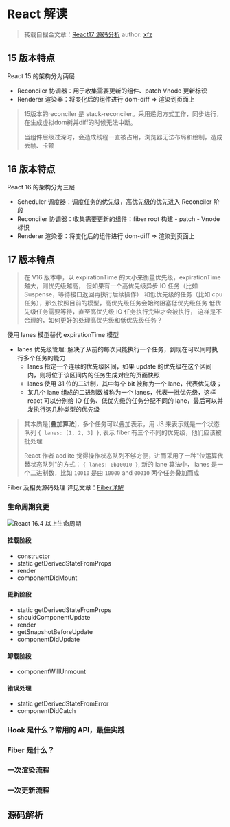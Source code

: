# React 解读

> 转载自掘金文章：[React17 源码分析](https://juejin.cn/post/6898635086657224717)
> author: [xfz](https://juejin.cn/user/1415826705485128)

## 15 版本特点

React 15 的架构分为两层

- Reconciler 协调器：用于收集需要更新的组件、patch Vnode 更新标识
- Renderer 渲染器：将变化后的组件进行 dom-diff => 渲染到页面上

> 15版本的reconciler 是 stack-reconciler。采用递归方式工作，同步进行，在生成虚拟dom树并diff的时候无法中断。
>
> 当组件层级过深时，会造成线程一直被占用，浏览器无法布局和绘制，造成丢帧、卡顿

## 16 版本特点

React 16 的架构分为三层

- Scheduler 调度器：调度任务的优先级，高优先级的优先进入 Reconciler 阶段
- Reconciler 协调器：收集需要更新的组件：fiber root 构建 - patch - Vnode 标识
- Renderer 渲染器：将变化后的组件进行 dom-diff => 渲染到页面上

## 17 版本特点

> 在 V16 版本中，以 expirationTime 的大小来衡量优先级，expirationTime 越大，则优先级越高，
> 但如果有一个高优先级异步 IO 任务（比如 Suspense，等待接口返回再执行后续操作）
> 和低优先级的任务（比如 cpu 任务），那么按照目前的模型，高优先级任务会始终阻塞低优先级任务
> 低优先级任务需要等待，直至高优先级 IO 任务执行完毕才会被执行，
> 这样是不合理的，如何更好的处理高优先级和低优先级任务？

使用 lanes 模型替代 expirationTime 模型

- lanes 优先级管理: 解决了从前的每次只能执行一个任务，到现在可以同时执行多个任务的能力
  - lanes 指定一个连续的优先级区间，如果 update 的优先级在这个区间内，则将位于该区间内的任务生成对应的页面快照
  - lanes 使用 31 位的二进制，其中每个 bit 被称为一个 lane，代表优先级；
  - 某几个 lane 组成的二进制数被称为一个 lanes，代表一批优先级，这样 react 可以分别给 IO 任务、低优先级的任务分配不同的 lane，最后可以并发执行这几种类型的优先级

> 其本质是[**叠加算法**]，多个任务可以叠加表示，用 JS 来表示就是一个状态队列 `{ lanes: [1, 2, 3] }`,
> 表示 fiber 有三个不同的优先级，他们应该被批处理
>
> React 作者 acdlite 觉得操作状态队列不够方便，进而采用了一种"位运算代替状态队列"的方式：
> `{ lanes: 0b10010 }`, 新的 lane 算法中， lanes 是一个二进制数，比如 `10010` 是由 `10000` and `00010` 两个任务叠加而成

Fiber 及相关源码处理 详见文章：[Fiber详解](https://blog.ahulib.com/blog/Fiber详解)

### 生命周期变更

![React 16.4 以上生命周期](https://blog-1251891330.cos.ap-shanghai.myqcloud.com/image/interview/react_lifestyle.png)

#### 挂载阶段

- constructor
- static getDerivedStateFromProps
- render
- componentDidMount

#### 更新阶段

- static getDerivedStateFromProps
- shouldComponentUpdate
- render
- getSnapshotBeforeUpdate
- componentDidUpdate

#### 卸载阶段

- componentWillUnmount

#### 错误处理

- static getDerivedStateFromError
- componentDidCatch

### Hook 是什么？常用的 API，最佳实践

### Fiber 是什么？

### 一次渲染流程

### 一次更新流程

## 源码解析
